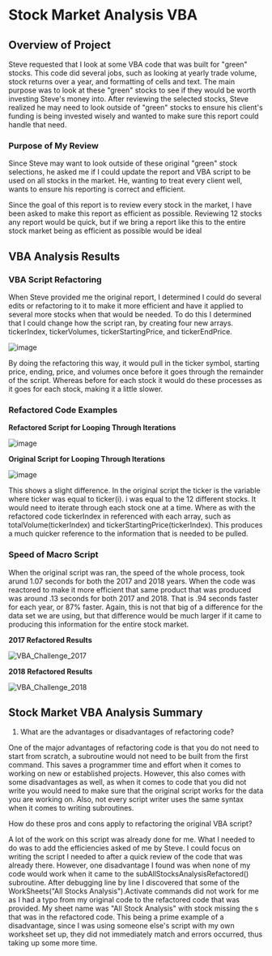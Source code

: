 # Stock Market Analysis VBA

## Overview of Project

Steve requested that I look at some VBA code that was built for "green" stocks. This code did several jobs, such as looking at yearly trade volume, stock returns over a year, and formatting of cells and text. The main purpose was to look at these "green" stocks to see if they would be worth investing Steve's money into. After reviewing the selected stocks, Steve realized he may need to look outside of "green" stocks to ensure his client's funding is being invested wisely and wanted to make sure this report could handle that need. 

### Purpose of My Review

Since Steve may want to look outside of these original "green" stock selections, he asked me if I could update the report and VBA script to be used on all stocks in the market. He, wanting to treat every client well, wants to ensure his reporting is correct and efficient. 

Since the goal of this report is to review every stock in the market, I have been asked to make this report as efficient as possible. Reviewing 12 stocks any report would be quick, but if we bring a report like this to the entire stock market being as efficient as possible would be ideal

## VBA Analysis Results

### VBA Script Refactoring

When Steve provided me the original report, I determined I could do several edits or refactoring to it to make it more efficient and have it applied to several more stocks when that would be needed. To do this I determined that I could change how the script ran, by creating four new arrays. tickerIndex, tickerVolumes, tickerStartingPrice, and tickerEndPrice. 

![image](https://user-images.githubusercontent.com/100856534/160916986-ab98c1d3-4a7c-4b23-bde9-de16c1b91259.png)

By doing the refactoring this way, it would pull in the ticker symbol, starting price, ending, price, and volumes once before it goes through the remainder of the script. Whereas before for each stock it would do these processes as it goes for each stock, making it a little slower. 

### Refactored Code Examples

**Refactored Script for Looping Through Iterations**

![image](https://user-images.githubusercontent.com/100856534/160918878-b421d060-3ef4-411f-a202-6afa8d1a91e8.png)

**Original Script for Looping Through Iterations**

![image](https://user-images.githubusercontent.com/100856534/160919585-83e2cba6-22ea-4fa9-852d-52e21825f7fa.png)

This shows a slight difference. In the original script the ticker is the variable where ticker was equal to ticker(i). i was equal to the 12 different stocks. It would need to iterate through each stock one at a time. Where as with the refactored code tickerIndex in referenced with each array, such as totalVolume(tickerIndex) and tickerStartingPrice(tickerIndex). This produces a much quicker reference to the information that is needed to be pulled.

### Speed of Macro Script

When the original script was ran, the speed of the whole process, took arund 1.07 seconds for both the 2017 and 2018 years. When the code was reactored to make it more efficient that same product that was produced was around .13 seconds for both 2017 and 2018. That is .94 seconds faster for each year, or 87% faster. Again, this is not that big of a difference for the data set we are using, but that difference would be much larger if it came to producing this information for the entire stock market. 

**2017 Refactored Results**

![VBA_Challenge_2017](https://user-images.githubusercontent.com/100856534/160921344-50a4cc07-942e-42b9-8e2c-6b4bc42dbbc8.png)

**2018 Refactored Results**

![VBA_Challenge_2018](https://user-images.githubusercontent.com/100856534/160921418-3e1f82f5-aa6c-4419-8761-34e65e42fdfb.png)

## Stock Market VBA Analysis Summary

1) What are the advantages or disadvantages of refactoring code?

One of the major advantages of refactoring code is that you do not need to start from scratch, a subroutine would not need to be built from the first command. This saves a programmer time and effort when it comes to working on new or established projects. However, this also comes with some disadvantages as well, as when it comes to code that you did not write you would need to make sure that the original script works for the data you are working on. Also, not every script writer uses the same syntax when it comes to writing subroutines. 

How do these pros and cons apply to refactoring the original VBA script?

A lot of the work on this script was already done for me. What I needed to do was to add the efficiencies asked of me by Steve. I could focus on writing the script I needed to after a quick review of the code that was already there. However, one disadvantage I found was when none of my code would work when it came to the subAllStocksAnalysisRefactored() subroutine. After debugging line by line I discovered that some of the WorkSheets("All Stocks Analysis").Activate commands did not work for me as I had a typo from my original code to the refactored code that was provided. My sheet name was "All Stock Analysis" with stock missing the s that was in the refactored code. This being a prime example of a disadvantage, since I was using someone else's script with my own worksheet set up, they did not immediately match and errors occurred, thus taking up some more time.
